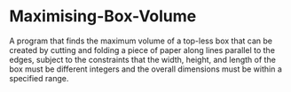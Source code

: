 # Maximising-Box-Volume
A program that finds the maximum volume of a top-less box that can be created by cutting and folding a piece of paper along lines parallel to the edges, subject to the constraints that the width, height, and length of the box must be different integers and the overall dimensions must be within a specified range.
